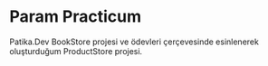 # Param Practicum
Patika.Dev BookStore projesi ve ödevleri çerçevesinde esinlenerek oluşturduğum ProductStore projesi.
